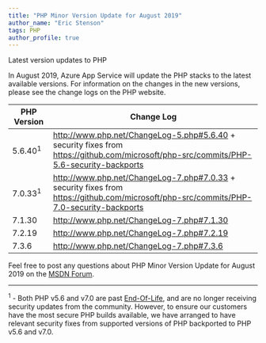 ```yaml
---
title: "PHP Minor Version Update for August 2019" 
author_name: "Eric Stenson"
tags: PHP
author_profile: true
---
```

Latest version updates to PHP

In August 2019, Azure App Service will update the PHP stacks to the latest available versions. For information on the changes in the new versions, please see the change logs on the PHP website.

PHP Version | Change Log
-- | --
5.6.40<sup>1</sup> | http://www.php.net/ChangeLog-5.php#5.6.40 + security fixes from https://github.com/microsoft/php-src/commits/PHP-5.6-security-backports
7.0.33<sup>1</sup> | http://www.php.net/ChangeLog-7.php#7.0.33 + security fixes from https://github.com/microsoft/php-src/commits/PHP-7.0-security-backports
7.1.30 | http://www.php.net/ChangeLog-7.php#7.1.30
7.2.19 | http://www.php.net/ChangeLog-7.php#7.2.19
7.3.6 | http://www.php.net/ChangeLog-7.php#7.3.6

Feel free to post any questions about PHP Minor Version Update for August 2019 on the [MSDN Forum](https://social.msdn.microsoft.com/forums/azure/en-US/home?forum=windowsazurewebsitespreview).

----
<sup>1</sup> - Both PHP v5.6 and v7.0 are past [End-Of-Life](https://www.php.net/supported-versions.php), and are no longer receiving security updates from the community.  However, to ensure our customers have the most secure PHP builds available, we have arranged to have relevant security fixes from supported versions of PHP backported to PHP v5.6 and v7.0.
